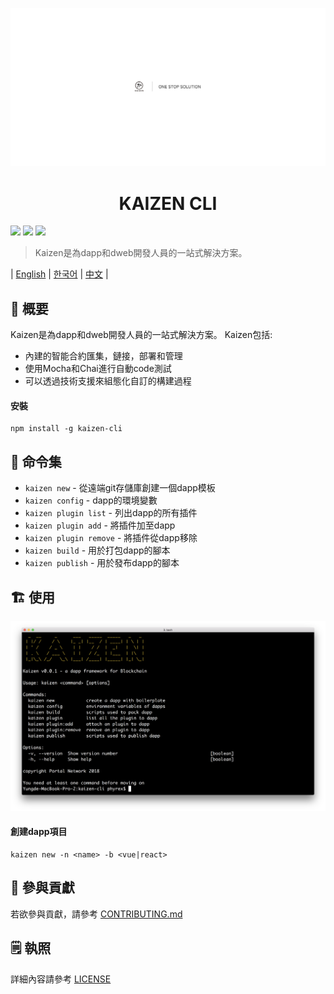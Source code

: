 <p align=center>
<img src="./assets/title.png">
</p>


<p align=center>
<h1 align=center>KAIZEN CLI</h1>
</p>

<a target="_blank" href="https://github.com/PortalNetwork/nifty-game/pulls" title="PRs Welcome"><img src="https://img.shields.io/badge/PRs-welcome-blue.svg"></a>
<img src="https://img.shields.io/hackage-deps/v/lens.svg"/>
<a target="_blank" href="#"><img src="https://img.shields.io/github/license/mashape/apistatus.svg"/></a>

> Kaizen是為dapp和dweb開發人員的一站式解決方案。

| [English](./README.md) | [한국어](./README_KR.md) | [中文](./README_ZH.md) |

## 🚀 概要
Kaizen是為dapp和dweb開發人員的一站式解決方案。 Kaizen包括:
- 內建的智能合約匯集，鏈接，部署和管理
- 使用Mocha和Chai進行自動code測試
- 可以透過技術支援來組態化自訂的構建過程

#### 安裝
```
npm install -g kaizen-cli 
```

## 🔨 命令集

- `kaizen new` - 從遠端git存儲庫創建一個dapp模板
- `kaizen config` - dapp的環境變數
- `kaizen plugin list` - 列出dapp的所有插件
- `kaizen plugin add` - 將插件加至dapp
- `kaizen plugin remove` - 將插件從dapp移除
- `kaizen build` - 用於打包dapp的腳本
- `kaizen publish` - 用於發布dapp的腳本

## 🏗 使用

![kaizen-cli](./assets/kaizen-cli.png)

#### 創建dapp項目

```
kaizen new -n <name> -b <vue|react>
```

## 📣 參與貢獻
若欲參與貢獻，請參考 [CONTRIBUTING.md](./CONTRIBUTING.md)

## 🗒 執照
詳細內容請參考 [LICENSE](./LICENSE)

